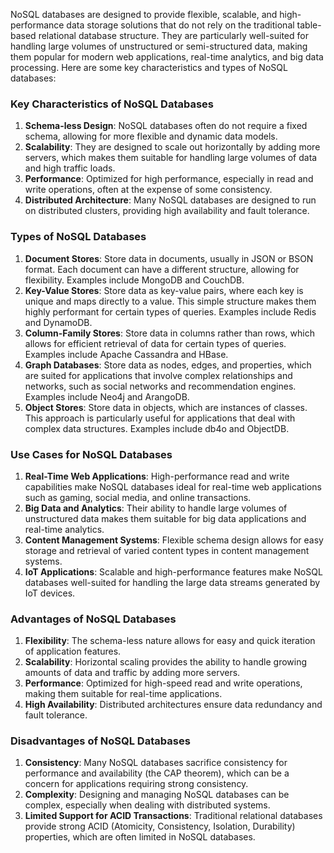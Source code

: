 NoSQL databases are designed to provide flexible, scalable, and high-performance data storage solutions that do not rely on the traditional table-based relational database structure. They are particularly well-suited for handling large volumes of unstructured or semi-structured data, making them popular for modern web applications, real-time analytics, and big data processing. Here are some key characteristics and types of NoSQL databases:

### Key Characteristics of NoSQL Databases

1. **Schema-less Design**: NoSQL databases often do not require a fixed schema, allowing for more flexible and dynamic data models.
2. **Scalability**: They are designed to scale out horizontally by adding more servers, which makes them suitable for handling large volumes of data and high traffic loads.
3. **Performance**: Optimized for high performance, especially in read and write operations, often at the expense of some consistency.
4. **Distributed Architecture**: Many NoSQL databases are designed to run on distributed clusters, providing high availability and fault tolerance.

### Types of NoSQL Databases

1. **Document Stores**: Store data in documents, usually in JSON or BSON format. Each document can have a different structure, allowing for flexibility. Examples include MongoDB and CouchDB.
2. **Key-Value Stores**: Store data as key-value pairs, where each key is unique and maps directly to a value. This simple structure makes them highly performant for certain types of queries. Examples include Redis and DynamoDB.
3. **Column-Family Stores**: Store data in columns rather than rows, which allows for efficient retrieval of data for certain types of queries. Examples include Apache Cassandra and HBase.
4. **Graph Databases**: Store data as nodes, edges, and properties, which are suited for applications that involve complex relationships and networks, such as social networks and recommendation engines. Examples include Neo4j and ArangoDB.
5. **Object Stores**: Store data in objects, which are instances of classes. This approach is particularly useful for applications that deal with complex data structures. Examples include db4o and ObjectDB.

### Use Cases for NoSQL Databases

1. **Real-Time Web Applications**: High-performance read and write capabilities make NoSQL databases ideal for real-time web applications such as gaming, social media, and online transactions.
2. **Big Data and Analytics**: Their ability to handle large volumes of unstructured data makes them suitable for big data applications and real-time analytics.
3. **Content Management Systems**: Flexible schema design allows for easy storage and retrieval of varied content types in content management systems.
4. **IoT Applications**: Scalable and high-performance features make NoSQL databases well-suited for handling the large data streams generated by IoT devices.

### Advantages of NoSQL Databases

1. **Flexibility**: The schema-less nature allows for easy and quick iteration of application features.
2. **Scalability**: Horizontal scaling provides the ability to handle growing amounts of data and traffic by adding more servers.
3. **Performance**: Optimized for high-speed read and write operations, making them suitable for real-time applications.
4. **High Availability**: Distributed architectures ensure data redundancy and fault tolerance.

### Disadvantages of NoSQL Databases

1. **Consistency**: Many NoSQL databases sacrifice consistency for performance and availability (the CAP theorem), which can be a concern for applications requiring strong consistency.
2. **Complexity**: Designing and managing NoSQL databases can be complex, especially when dealing with distributed systems.
3. **Limited Support for ACID Transactions**: Traditional relational databases provide strong ACID (Atomicity, Consistency, Isolation, Durability) properties, which are often limited in NoSQL databases.
